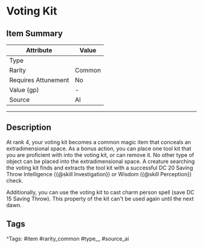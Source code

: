 # Voting Kit

## Item Summary

| Attribute            | Value                        |
|----------------------|------------------------------|
| Type                 |   |
| Rarity               | Common             |
| Requires Attunement  | No                |
| Value (gp)           | -    |
| Source               | AI |

---

## Description

At rank 4, your voting kit becomes a common magic item that conceals an extradimensional space. As a bonus action, you can place one tool kit that you are proficient with into the voting kit, or can remove it. No other type of object can be placed into the extradimensional space. A creature searching the voting kit finds and extracts the tool kit with a successful DC 20 Saving Throw Intelligence ({@skill Investigation}) or Wisdom ({@skill Perception}) check.

Additionally, you can use the voting kit to cast charm person spell (save DC 15 Saving Throw). This property of the kit can't be used again until the next dawn.

## Tags

^Tags: #item #rarity_common #type__ #source_ai